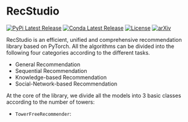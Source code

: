 # RecStudio

[![PyPi Latest Release](https://img.shields.io/pypi/v/recbole)](https://pypi.org/project/recbole/)
[![Conda Latest Release](https://anaconda.org/aibox/recbole/badges/version.svg)](https://anaconda.org/aibox/recbole)
[![License](https://img.shields.io/badge/License-MIT-blue.svg)](./LICENSE)
[![arXiv](https://img.shields.io/badge/arXiv-RecBole-%23B21B1B)](https://arxiv.org/abs/2011.01731)

RecStudio is an efficient, unified and comprehensive recommendation library based on PyTorch. All the algorithms can be 
divided into the following four categories according to the different tasks.

- General Recommendation
- Sequential Recommendation
- Knowledge-based Recommendation
- Social-Network-based Recommendation

At the core of the library, we divide all the models into 3 basic classes according to the number of
towers:

- `TowerFreeRecommender`: 